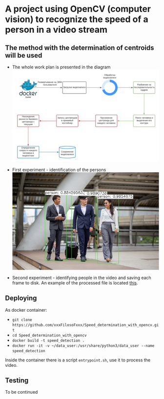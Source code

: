 # A project using OpenCV (computer vision) to recognize the speed of a person in a video stream

## The method with the determination of centroids will be used

- The whole work plan is presented in the diagram
![Image alt](Speed_determination_diagram.jpg)

- First experiment - identification of the persons
![Image alt](tests_detection/first_detection.jpg)

- Second experiment - identifying people in the video and saving each frame to disk.
An example of the processed file is located [this](tests_detection/test_frames.avi).


## Deploying

As docker container:

- ```git clone https://github.com/xxxFilosoFxxx/Speed_determination_with_opencv.git```
- ```cd Speed_determination_with_opencv```
- ```docker build -t speed_detection .```
- ```docker run -it -v ~/data_user:/usr/share/python3/data_user --name speed_detection```

Inside the container there is a script ```entrypoint.sh```, use it to process the video.

## Testing

To be continued 

